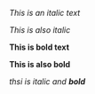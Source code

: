 *This is an italic text*

_This is also italic_

**This is bold text**

__This is also bold__

_thsi is italic and **bold**_
